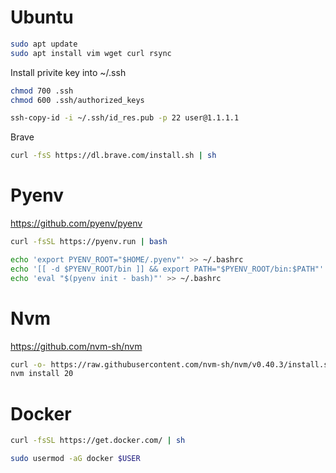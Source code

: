 # Ubuntu

```sh
sudo apt update
sudo apt install vim wget curl rsync 
```

Install privite key into ~/.ssh

```sh
chmod 700 .ssh
chmod 600 .ssh/authorized_keys
```

```sh
ssh-copy-id -i ~/.ssh/id_res.pub -p 22 user@1.1.1.1
```

Brave
```sh
curl -fsS https://dl.brave.com/install.sh | sh
```

# Pyenv
https://github.com/pyenv/pyenv

```sh
curl -fsSL https://pyenv.run | bash
```

```bash
echo 'export PYENV_ROOT="$HOME/.pyenv"' >> ~/.bashrc
echo '[[ -d $PYENV_ROOT/bin ]] && export PATH="$PYENV_ROOT/bin:$PATH"' >> ~/.bashrc
echo 'eval "$(pyenv init - bash)"' >> ~/.bashrc
```

# Nvm
https://github.com/nvm-sh/nvm
```sh
curl -o- https://raw.githubusercontent.com/nvm-sh/nvm/v0.40.3/install.sh | bash
nvm install 20
```

# Docker

```sh
curl -fsSL https://get.docker.com/ | sh
```


```sh
sudo usermod -aG docker $USER
```
